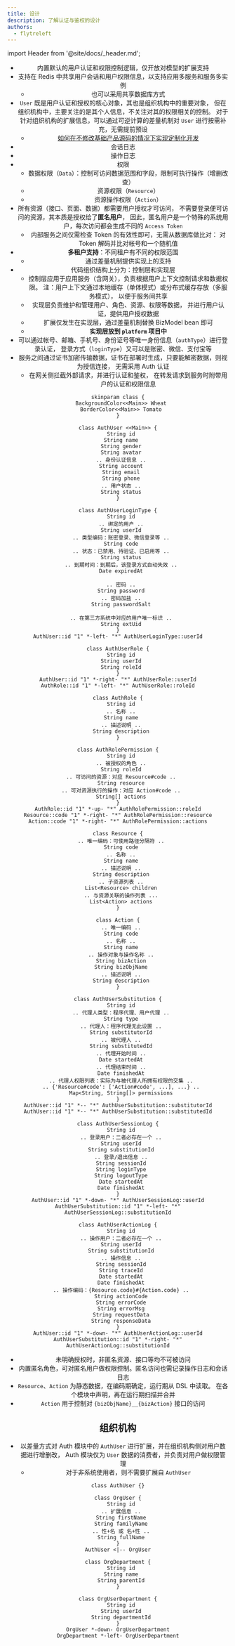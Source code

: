 ```yaml
---
title: 设计
description: 了解认证与鉴权的设计
authors:
  - flytreleft
---
```


import Header from '@site/docs/\_header.md';

<Header />


- 内置默认的用户认证和权限控制逻辑，仅开放对模型的扩展支持
- 支持在 Redis 中共享用户会话和用户权限信息，以支持应用多服务和服务多实例
  - 也可以采用共享数据库方式
- `User` 既是用户认证和授权的核心对象，其也是组织机构中的重要对象，
  但在组织机构中，主要关注的是其个人信息，不关注对其的权限相关的控制。
  对于针对组织机构的扩展信息，可以通过可逆计算的差量机制对 `User`
  进行按需补充，无需提前预设
  - [如何在不修改基础产品源码的情况下实现定制化开发](https://zhuanlan.zhihu.com/p/628770810)
- 会话日志
- 操作日志
- 权限
  - 数据权限（`Data`）：控制可访问数据范围和字段，限制可执行操作（增删改查）
  - 资源权限（`Resource`）
  - 资源操作权限（`Action`）
- 所有资源（接口、页面、数据）都需要用户授权才可访问，
  不需要登录便可访问的资源，其本质是授权给了**匿名用户**，
  因此，匿名用户是一个特殊的系统用户，每次访问都会生成不同的
  `Access Token`
  - 内部服务之间仅需检查 Token 的有效性即可，无需从数据库做比对：
    对 Token 解码并比对帐号和一个随机值
- **多租户支持**：不同租户有不同的权限范围
  - 通过差量机制提供实现上的支持
- 代码组织结构上分为：控制层和实现层
  - 控制层应用于应用服务（含网关），负责根据用户上下文控制请求和数据权限。
    注：用户上下文通过本地缓存（单体模式）或分布式缓存存放（多服务模式），
    以便于服务间共享
  - 实现层负责维护和管理用户、角色、资源、权限等数据，
    并进行用户认证，提供用户授权数据
  - 扩展仅发生在实现层，通过差量机制替换 BizModel bean 即可
  - **实现层放到 `platform` 项目中**
- 可以通过帐号、邮箱、手机号、身份证号等唯一身份信息（`authType`）进行登录认证，
  登录方式（`loginType`）又可以是账密、微信、支付宝等
- 服务之间通过证书加密传输数据，证书在部署时生成，只要能解密数据，则视为授信连接，
  无需采用 Auth 认证
  - 在网关侧拦截外部请求，并进行认证和鉴权，
    在转发请求到服务时附带用户的认证和权限信息

```plantuml
skinparam class {
  BackgroundColor<<Main>> Wheat
  BorderColor<<Main>> Tomato
}

class AuthUser <<Main>> {
  String id
  String name
  String gender
  String avatar
  .. 身份认证信息 ..
  String account
  String email
  String phone
  .. 用户状态 ..
  String status
}

class AuthUserLoginType {
  String id
  .. 绑定的用户 ..
  String userId
  .. 类型编码：账密登录、微信登录等 ..
  String code
  .. 状态：已禁用、待验证、已启用等 ..
  String status
  .. 到期时间：到期后，该登录方式自动失效 ..
  Date expiredAt

  .. 密码 ..
  String password
  .. 密码加盐 ..
  String passwordSalt

  .. 在第三方系统中对应的用户唯一标识 ..
  String extUid
}
AuthUser::id "1" *-left- "*" AuthUserLoginType::userId

class AuthUserRole {
  String id
  String userId
  String roleId
}
AuthUser::id "1" *-right- "*" AuthUserRole::userId
AuthRole::id "1" *-left- "*" AuthUserRole::roleId

class AuthRole {
  String id
  .. 名称 ..
  String name
  .. 描述说明 ..
  String description
}

class AuthRolePermission {
  String id
  .. 被授权的角色 ..
  String roleId
  .. 可访问的资源：对应 Resource#code ..
  String resource
  .. 可对资源执行的操作：对应 Action#code ..
  String[] actions
}
AuthRole::id "1" *-up- "*" AuthRolePermission::roleId
Resource::code "1" *-right- "*" AuthRolePermission::resource
Action::code "1" *-right- "*" AuthRolePermission::actions

class Resource {
  .. 唯一编码：可使用路径分隔符 ..
  String code
  .. 名称 ..
  String name
  .. 描述说明 ..
  String description
  .. 子资源列表 ..
  List<Resource> children
  .. 与资源关联的操作列表 ...
  List<Action> actions
}

class Action {
  .. 唯一编码 ..
  String code
  .. 名称 ..
  String name
  .. 操作对象与操作名称 ..
  String bizAction
  String bizObjName
  .. 描述说明 ..
  String description
}

class AuthUserSubstitution {
  String id
  .. 代理人类型：程序代理、用户代理 ..
  String type
  .. 代理人：程序代理无此设置 ..
  String substitutorId
  .. 被代理人 ..
  String substitutedId
  .. 代理开始时间 ..
  Date startedAt
  .. 代理结束时间 ..
  Date finishedAt
  .. 代理人权限列表：实际为与被代理人所拥有权限的交集 ..
  .. {'Resource#code': ['Action#code', ...], ...} ..
  Map<String, String[]> permissions
}
AuthUser::id "1" *-- "*" AuthUserSubstitution::substitutorId
AuthUser::id "1" *-- "*" AuthUserSubstitution::substitutedId

class AuthUserSessionLog {
  String id
  .. 登录用户：二者必存在一个 ..
  String userId
  String substitutionId
  .. 登录/退出信息 ..
  String sessionId
  String loginType
  String logoutType
  Date startedAt
  Date finishedAt
}
AuthUser::id "1" *-down- "*" AuthUserSessionLog::userId
AuthUserSubstitution::id "1" *-left- "*" AuthUserSessionLog::substitutionId

class AuthUserActionLog {
  String id
  .. 操作用户：二者必存在一个 ..
  String userId
  String substitutionId
  .. 操作信息 ..
  String sessionId
  String traceId
  Date startedAt
  Date finishedAt
  .. 操作编码：{Resource.code}#{Action.code} ..
  String actionCode
  String errorCode
  String errorMsg
  String requestData
  String responseData
}
AuthUser::id "1" *-down- "*" AuthUserActionLog::userId
AuthUserSubstitution::id "1" *-right- "*" AuthUserActionLog::substitutionId
```

- 未明确授权时，非匿名资源、接口等均不可被访问
- 内置匿名角色，可对匿名用户做权限控制。匿名访问也需记录操作日志和会话日志
- `Resource`、`Action` 为静态数据，在编码期确定，运行期从 DSL 中读取。
  在各个模块中声明，再在运行期扫描并合并
- `Action` 用于控制对 `{bizObjName}__{bizAction}` 接口的访问

## 组织机构

- 以差量方式对 Auth 模块中的 `AuthUser` 进行扩展，并在组织机构侧对用户数据进行增删改，
  Auth 模块仅为 `User` 数据的消费者，并负责对用户做权限管理
  - 对于非系统使用者，则不需要扩展自 `AuthUser`

```plantuml
class AuthUser {}

class OrgUser {
  String id
  .. 扩展信息 ..
  String firstName
  String familyName
  .. 性+名 或 名+性 ..
  String fullName
}
AuthUser <|-- OrgUser

class OrgDepartment {
  String id
  String name
  String parentId
}

class OrgUserDepartment {
  String id
  String userId
  String departmentId
}
OrgUser *-down- OrgUserDepartment
OrgDepartment *-left- OrgUserDepartment
```
